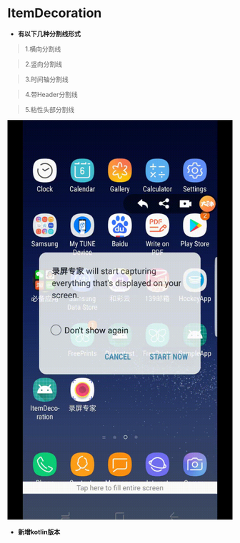 # ItemDecoration

* __有以下几种分割线形式__

> 1.横向分割线

> 2.竖向分割线

> 3.时间轴分割线

> 4.带Header分割线

> 5.粘性头部分割线

![image](https://github.com/kaershushu/ItemDecoration/blob/9adeb16d92e3965464266dc4bc1fa7fb63a383d8/desktop.gif)

* __新增kotlin版本__
